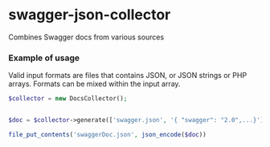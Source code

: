 # swagger-json-collector
Combines Swagger docs from various sources

### Example of usage

Valid input formats are files that contains JSON, or JSON strings or PHP arrays. Formats can be mixed within the input array.

```php
$collector = new DocsCollector();


$doc = $collector->generate(['swagger.json', '{ "swagger": "2.0",...}'], [ 'swagger' => '2.0',...]]);

file_put_contents('swaggerDoc.json', json_encode($doc))
```
